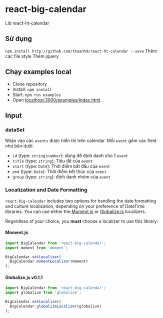 react-big-calendar
========================

Lib react-ht-calendar

## Sử dụng

`npm install http://github.com/thuanhd/react-ht-calendar --save`
Thêm các file style
Thêm jquery

## Chạy examples local

* Clone repository
* Install: `npm install`
* Start: `npm run examples`
* Open [localhost:3000/examples/index.html](http://localhost:3000/examples/index.html).

## Input

### dataSet

Nhận vào các `events` được hiển thị trên calendar. Mỗi `event` gồm các field như bên dưới:
 * `id` (type: `string|number`): dùng để định danh cho 1 `event`
 * `title` (type: `string`): Tiêu đề của `event`
 * `start` (type: `Date`): Thời điểm bắt đầu của `event`
 * `end` (type: `Date`): Thời điểm kết thúc của `event`
 * `group` (type: `string`): định danh nhóm của `event`

### Localization and Date Formatting

`react-big-calendar` includes two options for handling the date formatting and culture localization, depending
on your preference of DateTime libraries. You can use either the [Moment.js](http://momentjs.com/) or [Globalize.js](https://github.com/jquery/globalize) localizers.

Regardless of your choice, you __must__ choose a localizer to use this library:

#### Moment.js

```js
import BigCalendar from 'react-big-calendar';
import moment from 'moment';

BigCalendar.setLocalizer(
  BigCalendar.momentLocalizer(moment)
);
```

#### Globalize.js v0.1.1

```js
import BigCalendar from 'react-big-calendar';
import globalize from 'globalize';

BigCalendar.setLocalizer(
  BigCalendar.globalizeLocalizer(globalize)
);
```
